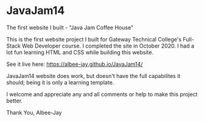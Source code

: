 # JavaJam14
The first website I built - "Java Jam Coffee House"

This is the first website project I built for Gateway Technical College's Full-Stack Web Developer course. I completed the site in October 2020. I had a lot fun learning HTML and CSS while building this website.

See it live here: https://albee-jay.github.io/JavaJam14/

JavaJam14 website does work, but doesn't have the full capabilites it should; being it is only a learning template.

I welcome and appreciate any and all comments or help to make this project better.

Thank You, Albee-Jay
